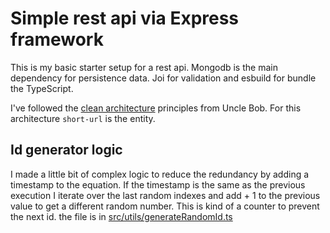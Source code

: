 # Simple rest api via Express framework

This is my basic starter setup for a rest api. Mongodb is the main dependency for persistence data.
Joi for validation and esbuild for bundle the TypeScript.

I've followed the [clean architecture](https://www.tooploox.com/blog/yet-another-clean-architecture)
principles from Uncle Bob. For this architecture `short-url` is the entity.

## Id generator logic

I made a little bit of complex logic to reduce the redundancy by adding a timestamp to the equation.
If the timestamp is the same as the previous execution I iterate over the last random indexes and
add + 1 to the previous value to get a different random number. This is kind of a counter to prevent
the next id. the file is in [src/utils/generateRandomId.ts](src/utils/generateRandomId.ts)
